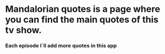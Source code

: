 

# Mandalorian quotes is a page where you can find the main quotes of this tv show.

### Each episode I´ll add more quotes in this app


